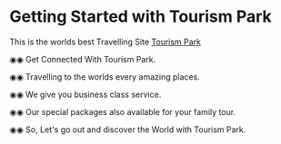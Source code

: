# Getting Started with Tourism Park
This is the worlds best Travelling Site [Tourism Park](https://tourism-park.web.app/)

◉◉ Get Connected With Tourism Park.

◉◉ Travelling to the worlds every amazing places.

◉◉ We give you business class service.

◉◉ Our special packages also available for your family tour.

◉◉ So, Let's go out and discover the World with Tourism Park.